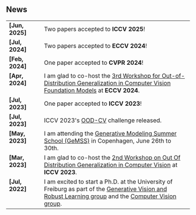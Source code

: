 ## News

<table style="width:100%;border-spacing:0px;border-collapse:collapse;margin-right:auto;margin-left:auto;"><tbody>
	<!--<tr>
		<td style="border: none; vertical-align:top">
		  <strong>[Sep, 2024]</strong> 
		</td>
		<td style="border: none;">
			Two papers accepted to <strong>NeurIPS 2024!
		</td>
	</tr>-->
	<!--<tr>
		<td style="border: none; vertical-align:top">
		  <strong>[Jul, 2024]</strong> 
		</td>
		<td style="border: none;">
			One paper accepted to <strong>IJCV</strong>!
		</td>
	</tr>-->
	<tr>
		<td style="border: none; vertical-align:top">
		  <strong>[Jun, 2025]</strong> 
		</td>
		<td style="border: none;">
			Two papers accepted to <strong>ICCV 2025</strong>!
		</td>
	</tr>
	<tr>
		<td style="border: none; vertical-align:top">
		  <strong>[Jul, 2024]</strong> 
		</td>
		<td style="border: none;">
			Two papers accepted to <strong>ECCV 2024</strong>!
		</td>
	</tr>
	<tr>
		<td style="border: none; vertical-align:top">
		  <strong>[Feb, 2024]</strong> 
		</td>
		<td style="border: none;">
			One paper accepted to <strong>CVPR 2024</strong>!
		</td>
	</tr>
	<tr>
		<td style="border: none; vertical-align:top">
		  <strong>[Apr, 2024]</strong> 
		</td>
		<td style="border: none;">
			I am glad to co-host the <a href="https://www.ood-cv.org/">3rd Workshop for Out-of-Distribution Generalization in Computer Vision Foundation Models</a> at <strong>ECCV 2024</strong>.
		</td>	
	</tr>	
	<tr>
		<td style="border: none; vertical-align:top">
		  <strong>[Jul, 2023]</strong> 
		</td>
		<td style="border: none;">
			One paper accepted to <strong>ICCV 2023</strong>!
		</td>
	</tr>
	<tr>
		<td style="border: none; vertical-align:top">
		  <strong>[Jul, 2023]</strong> 
		</td>
		<td style="border: none;">
			ICCV 2023's <a href="https://www.ood-cv.org/">OOD-CV</a> challenge released.
		</td>
	</tr>
	<tr>
		<td style="border: none; vertical-align:top">
		  <strong>[May, 2023]</strong> 
		</td>
		<td style="border: none;">
			I am attending the <a href="https://gemss.ai/">Generative Modeling Summer School (GeMSS)</a> in Copenhagen, June 26th to 30th.
		</td>
	</tr>
	<tr>
		<td style="border: none; vertical-align:top">
		  <strong>[Mar, 2023]</strong> 
		</td>
		<td style="border: none;">
			I am glad to co-host the <a href="https://www.ood-cv.org/">2nd Workshop on Out Of Distribution Generalization in Computer Vision</a> at <strong>ICCV 2023</strong>.
		</td>	
	</tr>	
  <tr>
		<td width="80" style="border: none; vertical-align:top">
		  <strong>[Jul, 2022]</strong> 
		</td>
		<td style="border: none;">
			I am excited to start a Ph.D. at the University of Freiburg as part of the <a href="https://gvrl.mpi-inf.mpg.de">Generative Vision and Robust Learning group</a> and the 
      <a href="https://lmb.informatik.uni-freiburg.de">Computer Vision group</a>.
		</td>	
	</tr>	

</tbody>
</table>
